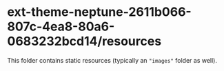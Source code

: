 # ext-theme-neptune-2611b066-807c-4ea8-80a6-0683232bcd14/resources

This folder contains static resources (typically an `"images"` folder as well).
